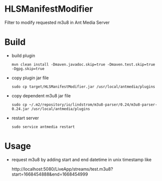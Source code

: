 # HLSManifestModifier
Filter to modify requested m3u8 in Ant Media Server

# Build
- build plugin

  `mvn clean install -Dmaven.javadoc.skip=true -Dmaven.test.skip=true -Dgpg.skip=true`

- copy plugin jar file

  `sudo cp target/HLSManifestModifier.jar /usr/local/antmedia/plugins`

- copy dependent m3u8 jar file

  `sudo cp ~/.m2/repository/io/lindstrom/m3u8-parser/0.24/m3u8-parser-0.24.jar /usr/local/antmedia/plugins`

- restart server

  `sudo service antmedia restart`

# Usage
- request m3u8 by adding start and end datetime in unix timestamp like

  http://localhost:5080/LiveApp/streams/test.m3u8?start=1668454888&end=1668454999
